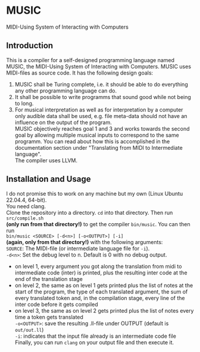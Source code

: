 # MUSIC
MIDI-Using System of Interacting with Computers

## Introduction
This is a compiler for a self-designed programming language named MUSIC, the MIDI-Using System of Interacting with Computers. MUSIC uses MIDI-files as source code. It has the following design goals:
1. MUSIC shall be Turing complete, i.e. it should be able to do everything any other programming language can do.
2. It shall be possible to write programms that sound good while not being to long.
3. For musical interpretation as well as for interpretation by a computer only audible data shall be used, e.g. file meta-data should not have an influence on the output of the program.  
MUSIC objectively reaches goal 1 and 3 and works towards the second goal by allowing multiple musical inputs to correspond to the same programm. You can read about how this is accomplished in the documentation section under "Translating from MIDI to Intermediate language".  
The compiler uses LLVM.

## Installation and Usage
I do not promise this to work on any machine but my own (Linux Ubuntu 22.04.4, 64-bit).  
You need clang.  
Clone the repository into a directory. `cd` into that directory. Then run  
``src/compile.sh``  
**(only run from that directory!)** to get the compiler `bin/music`. You can then run  
``bin/music <SOURCE> [-d<n>] [-o<OUTPUT>] [-i]``  
**(again, only from that directory!)** with the following arguments:  
`SOURCE`: The MIDI-file (or intermediate language file for `-i`).  
`-d<n>`: Set the debug level to n. Default is 0 with no debug output.  
- on level 1, every argument you got along the translation from midi to intermediate code (inter) is printed, plus the resulting inter code at the end of the translation stage
- on level 2, the same as on level 1 gets printed plus the list of notes at the start of the program, the type of each translated argument, the sum of every translated token and, in the compilation stage, every line of the inter code before it gets compiled
- on level 3, the same as on level 2 gets printed plus the list of notes every time a token gets translated  
`-o<OUTPUT>`: save the resulting .ll-file under OUTPUT (default is `out/out.ll`)  
`-i`: indicates that the input file already is an intermediate code file  
Finally, you can run `clang` on your output file and then execute it.  

